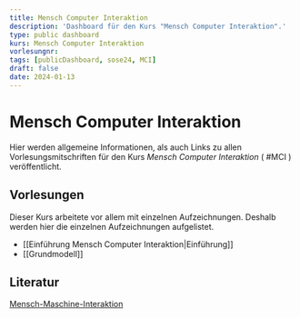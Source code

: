 ```yaml
---
title: Mensch Computer Interaktion
description: 'Dashboard für den Kurs "Mensch Computer Interaktion".'
type: public dashboard
kurs: Mensch Computer Interaktion
vorlesungnr: 
tags: [publicDashboard, sose24, MCI]
draft: false
date: 2024-01-13
---
```


# Mensch Computer Interaktion

Hier werden allgemeine Informationen, als auch Links zu allen Vorlesungsmitschriften für den Kurs *Mensch Computer Interaktion* ( #MCI ) veröffentlicht. 

## Vorlesungen

Dieser Kurs arbeitete vor allem mit einzelnen Aufzeichnungen. Deshalb werden hier die einzelnen Aufzeichnungen aufgelistet.

- [[Einführung Mensch Computer Interaktion|Einführung]]
- [[Grundmodell]]

## Literatur

[Mensch-Maschine-Interaktion](https://www.degruyter.com/document/doi/10.1515/9783110753325/html)